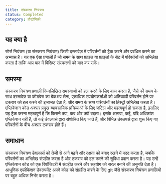 ```yaml
---
title: संस्करण नियंत्रण
status: Completed
category: प्रौद्योगिकी
---
```


## यह क्या है

सोर्स नियंत्रण (या संस्करण नियंत्रण) किसी दस्तावेज़ में परिवर्तनों को ट्रैक करने और प्रबंधित करने का अभ्यास है। यह एक ऐसा प्रणाली है जो समय के साथ फ़ाइल या फ़ाइलों के सेट में परिवर्तनों को अभिलेख करता है ताकि आप बाद में विशिष्ट संस्करणों को याद कर सकें।

## समस्या

संस्करण नियंत्रण प्रणाली निम्नलिखित समस्याओं को हल करने के लिए काम करता है, जैसे की समय के साथ दस्तावेज़ या कोडबेस का बैकअप लेना, एकाधिक उपयोगकर्ताओं को अतिव्यापी परिवर्तन होने पर टकराव को हल करने की इजाजत देता है, और समय के साथ परिवर्तनों का हिस्ट्री अभिलेख करता है। एप्लिकेशन कोड अक्सर प्रमुख व्यावसायिक प्रक्रियाओं के लिए जटिल और महत्वपूर्ण हो सकता है, इसलिए यह ट्रैक करना महत्वपूर्ण है कि किसने क्या, कब और क्यों बदला। इसके अलावा, कई, यदि अधिकांश एप्लिकेशन नहीं हैं, तो कई डेवलपर्स द्वारा संशोधित किए जाते हैं, और विभिन्न डेवलपर्स द्वारा शुरू किए गए परिवर्तनों के बीच अक्सर टकराव होते हैं।

## समाधान

संस्करण नियंत्रण डेवलपर्स को तेजी से आगे बढ़ने और दक्षता को बनाए रखने में मदद करता है, जबकि परिवर्तनों का अभिलेख संग्रहीत करता है और टकराव को हल करने की सुविधा प्रदान करता है। यह उन्हें एप्लिकेशन कोड को एक रिपॉजिटरी में संग्रहीत करने और सहयोग को सरल बनाने की अनुमति देता है। आधुनिक एप्लीकेशन डेवलपमेंट अपने कोड को संग्रहीत करने के लिए git जैसे संस्करण नियंत्रण प्रणालियों पर बहुत अधिक निर्भर करता है।
